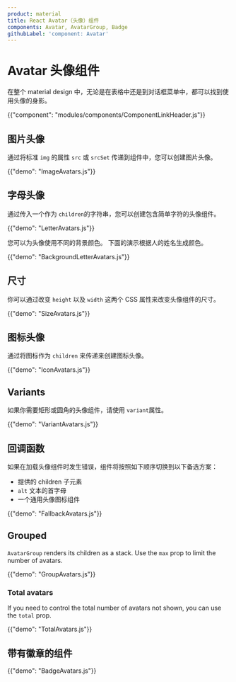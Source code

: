 ```yaml
---
product: material
title: React Avatar（头像）组件
components: Avatar, AvatarGroup, Badge
githubLabel: 'component: Avatar'
---
```


# Avatar 头像组件

<p class="description">在整个 material design 中，无论是在表格中还是到对话框菜单中，都可以找到使用头像的身影。</p>

{{"component": "modules/components/ComponentLinkHeader.js"}}

## 图片头像

通过将标准 `img` 的属性 `src` 或 `srcSet` 传递到组件中，您可以创建图片头像。

{{"demo": "ImageAvatars.js"}}

## 字母头像

通过传入一个作为 `children`的字符串，您可以创建包含简单字符的头像组件。

{{"demo": "LetterAvatars.js"}}

您可以为头像使用不同的背景颜色。 下面的演示根据人的姓名生成颜色。

{{"demo": "BackgroundLetterAvatars.js"}}

## 尺寸

你可以通过改变 `height` 以及 `width` 这两个 CSS 属性来改变头像组件的尺寸。

{{"demo": "SizeAvatars.js"}}

## 图标头像

通过将图标作为 `children` 来传递来创建图标头像。

{{"demo": "IconAvatars.js"}}

## Variants

如果你需要矩形或圆角的头像组件，请使用 `variant`属性。

{{"demo": "VariantAvatars.js"}}

## 回调函数

如果在加载头像组件时发生错误，组件将按照如下顺序切换到以下备选方案：

- 提供的 children 子元素
- `alt` 文本的首字母
- 一个通用头像图标组件

{{"demo": "FallbackAvatars.js"}}

## Grouped

`AvatarGroup` renders its children as a stack. Use the `max` prop to limit the number of avatars.

{{"demo": "GroupAvatars.js"}}

### Total avatars

If you need to control the total number of avatars not shown, you can use the `total` prop.

{{"demo": "TotalAvatars.js"}}

## 带有徽章的组件

{{"demo": "BadgeAvatars.js"}}
